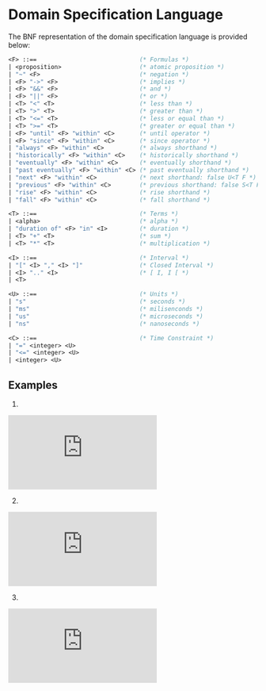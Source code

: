 
# Domain Specification Language

The BNF representation of the domain specification language is provided below:

```ocaml
<F> ::==                             (* Formulas *)
| <proposition>                      (* atomic proposition *)
| "~" <F>                            (* negation *)
| <F> "->" <F>                       (* implies *)
| <F> "&&" <F>                       (* and *)
| <F> "||" <F>                       (* or *)
| <T> "<" <T>                        (* less than *)
| <T> ">" <T>                        (* greater than *)
| <T> "<=" <T>                       (* less or equal than *)
| <T> ">=" <T>                       (* greater or equal than *)
| <F> "until" <F> "within" <C>       (* until operator *)
| <F> "since" <F> "within" <C>       (* since operator *)
| "always" <F> "within" <C>          (* always shorthand *)
| "historically" <F> "within" <C>    (* historically shorthand *)
| "eventually" <F> "within" <C>      (* eventually shorthand *)
| "past eventually" <F> "within" <C> (* past eventually shorthand *)
| "next" <F> "within" <C>            (* next shorthand: false U<T F *)
| "previous" <F> "within" <C>        (* previous shorthand: false S<T F *)
| "rise" <F> "within" <C>            (* rise shorthand *)
| "fall" <F> "within" <C>            (* fall shorthand *)

<T> ::==                             (* Terms *)
| <alpha>                            (* alpha *)
| "duration of" <F> "in" <I>         (* duration *)
| <T> "+" <T>                        (* sum *)
| <T> "*" <T>                        (* multiplication *)

<I> ::==                             (* Interval *)
| "[" <I> "," <I> "]"                (* Closed Interval *)
| <I> ".." <I>                       (* [ I, I [ *)
| <T>

<U> ::==                             (* Units *)
| "s"                                (* seconds *)
| "ms"                               (* milisenconds *)
| "us"                               (* microseconds *)
| "ns"                               (* nanoseconds *)

<C> ::==                             (* Time Constraint *)
| "=" <integer> <U>
| "<=" <integer> <U>
| <integer> <U>
```

## Examples

1)
![Wave 1](https://svg.wavedrom.com/github/anmaped/rmtld3synth/v0.4/doc/waves/wave1.json)

2)
![Wave 2](https://svg.wavedrom.com/github/anmaped/rmtld3synth/v0.4/doc/waves/wave2.json)

3)
![Wave 3](https://svg.wavedrom.com/github/anmaped/rmtld3synth/v0.4/doc/waves/wave3.json)